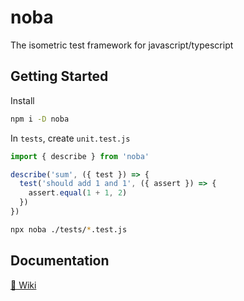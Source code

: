 # noba

The isometric test framework for javascript/typescript

## Getting Started

Install

```bash
npm i -D noba
```

In `tests`, create `unit.test.js`

```js
import { describe } from 'noba'

describe('sum', ({ test }) => {
  test('should add 1 and 1', ({ assert }) => {
    assert.equal(1 + 1, 2)
  })
})
```

```bash
npx noba ./tests/*.test.js
```

## Documentation

[📖 Wiki](https://github.com/sontuphan/noba/wiki)
